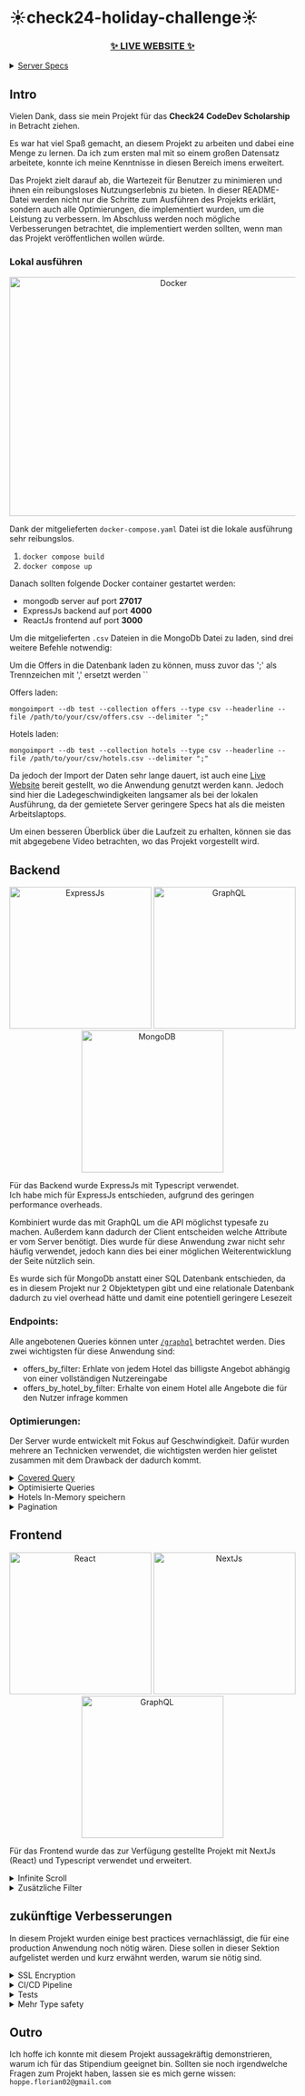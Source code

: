 # ☀️check24-holiday-challenge☀️

<h3 align="center">
  <a href="http://141.95.127.73/?departureAirports=MUC&countChildren=0&countAdults=2&duration=3&earliestDepartureDate=2023-05-16&latestReturnDate=2023-05-30&mealType=NONE&roomType=DOUBLE&maxPrice=900">✨ LIVE WEBSITE ✨</a> 
  
</h2>

<p>
    <details>
      <summary><a href="https://www.ovhcloud.com/de/vps/">Server Specs</a></summary>
     
    - Tier: Value
    - 1 vCore
    - 2GB RAM
    - 40 GB SSD NVMe
    - bis zu 250 Mbit/s   

</details>
  
  </p>

## Intro 

Vielen Dank, dass sie mein Projekt für das **Check24 CodeDev Scholarship** in Betracht ziehen.

Es war hat viel Spaß gemacht, an diesem Projekt zu arbeiten und dabei eine Menge zu lernen. 
Da ich zum ersten mal mit so einem großen Datensatz arbeitete, konnte ich meine Kenntnisse in diesen Bereich imens erweitert.

Das Projekt zielt darauf ab, die Wartezeit für Benutzer zu minimieren und ihnen ein reibungsloses Nutzungserlebnis zu bieten. 
In dieser README-Datei werden nicht nur die Schritte zum Ausführen des Projekts erklärt, sondern auch alle Optimierungen, die implementiert wurden, um die Leistung zu verbessern.
Im Abschluss werden noch mögliche Verbesserungen betrachtet, die implementiert werden sollten, wenn man das Projekt veröffentlichen wollen würde.

### Lokal ausführen

<p align="center">
  
  <img src="https://logos-world.net/wp-content/uploads/2021/02/Docker-Logo-2015-2017.png" alt="Docker" width="562.5" height="421.875">
 </p>

Dank der mitgelieferten `docker-compose.yaml` Datei ist die lokale ausführung sehr reibungslos.
1. `docker compose build`
2. `docker compose up`

Danach sollten folgende Docker container gestartet werden:
- mongodb server auf port **27017**
- ExpressJs backend auf port **4000**
- ReactJs frontend auf port **3000**

Um die mitgelieferten `.csv` Dateien in die MongoDb Datei zu laden, sind drei weitere Befehle notwendig:

Um die Offers in die Datenbank laden zu können, muss zuvor das ';' als Trennzeichen mit ',' ersetzt werden
``

Offers laden: 

`mongoimport --db test --collection offers --type csv --headerline --file /path/to/your/csv/offers.csv --delimiter ";"`

Hotels laden:

``mongoimport --db test --collection hotels --type csv --headerline --file /path/to/your/csv/hotels.csv --delimiter ";"``


Da jedoch der Import der Daten sehr lange dauert, ist auch eine [Live Website](http://141.95.127.73/) bereit gestellt, wo die Anwendung genutzt werden kann.
Jedoch sind hier die Ladegeschwindigkeiten langsamer als bei der lokalen Ausführung, da der gemietete Server geringere Specs hat als die meisten Arbeitslaptops.


Um einen besseren Überblick über die Laufzeit zu erhalten, können sie das mit abgegebene Video betrachten, wo das Projekt vorgestellt wird.


## Backend
<p align="center">
<img src="https://vectorified.com/images/express-js-icon-20.png" alt="ExpressJs" width="250" height="250">
<img src="https://cdn.icon-icons.com/icons2/3053/PNG/512/graphql_playground_macos_bigsur_icon_190105.png" alt="GraphQL" width="250" height="250">
<img src="https://pluspng.com/img-png/logo-mongodb-png-mongodb-1600.png" alt="MongoDB" width="250" height="250">

</p>


Für das Backend wurde ExpressJs mit Typescript verwendet. <br/>
Ich habe mich für ExpressJs entschieden, aufgrund des geringen performance overheads. 

Kombiniert wurde das mit GraphQL um die API möglichst typesafe zu machen. Außerdem kann dadurch der Client entscheiden welche Attribute er vom Server benötigt. 
Dies wurde für diese Anwendung zwar nicht sehr häufig verwendet, jedoch kann dies bei einer möglichen Weiterentwicklung der Seite nützlich sein.

Es wurde sich für MongoDb anstatt einer SQL Datenbank entschieden, da es in diesem Projekt nur 2 Objektetypen gibt und eine relationale Datenbank dadurch zu viel overhead hätte und damit eine potentiell geringere Lesezeit

### Endpoints:

Alle angebotenen Queries können unter [`/graphql`](http://141.95.127.73:4000/graphql) betrachtet werden. Dies zwei wichtigsten für diese Anwendung sind:
 - offers_by_filter: Erhlate von jedem Hotel das billigste Angebot abhängig von einer vollständigen Nutzereingabe
 - offers_by_hotel_by_filter: Erhalte von einem Hotel alle Angebote die für den Nutzer infrage kommen

### Optimierungen:
Der Server wurde entwickelt mit Fokus auf Geschwindigkeit. Dafür wurden mehrere an Technicken verwendet, die wichtigsten werden hier gelistet zusammen mit dem Drawback der dadurch kommt.

<details>
  <summary><a href="https://www.mongodb.com/docs/manual/core/query-optimization/#covered-query">Covered Query</a></summary>
    
     
    🟢 Signifikant schnellere Lesegeschwindigkeit
    
    🔴 Größere Datenbankgröße
    🔴 Langsamere Schreibleistung (für dieses Projekt nicht relevant, da keine neuen Angebote erstellt werden)
    🔴 Längeres Setup. Das Erstellen der Indizes dauert eine beträchtliche Zeit.
  
    Bei allen Queries wurde darauf geachtet, dass für diese ein Index existiert. Dadurch kann dieser geprüft werden 
    und die 100 Millionen Dokumente müssen nicht durchsucht werdne. Dies hat eine Signifikante Verbesserung der Lesegeschwindigkeit zur Folge
  
</details>

<details>
  <summary>Optimisierte Queries</summary>
     
    🟢 Schnellere Lesegeschwindigkeit
  
    Die einzelnen Schritte der aggregate Funktion sind so angeordnet, um die Lesezeit zu minimieren.
    So wird erst nach initialem Filtern die Länge des Urlaubs berechnet (duration), um das an möglichst wenig Dokumenten machen zu müssen.
  
</details>


<details>
  <summary>Hotels In-Memory speichern</summary>
  
    🟢 Konstante Zugriffszeit
  
    🔴 Nicht Skalierbar für Millionen von Hotels
  
    Die Hotels werden nicht aus der MongoDb Datenbank ausgelesen, sondern aus einer Liste.
    Die Liste wird zu Beginn des Servers initialisiert indem die Hotels aus einer JSON Datei geladen werden.
    Dadurch muss dafür nie auf die MongoDb Datenbank zugegriffen werden, was zu einer sehr schnellen Lesezeit für die Hotels führt
 </details>
 
 
<details>
  <summary>Pagination</summary>
  
  🟢 Weniger Dokumente auslesen
  
  🟢 Weniger Dokumente werden übertragen
  
  Um nicht alle gefundenen Hotels auf einmal auszulesen und dem Nutzer zu senden,
  wird Pagination verwendet. Dadurch kann im Frontend ein Infinite-Scroll implementiert werden.
  
 </details>
 
 
## Frontend

<p align="center">
  <img src="https://i0.wp.com/programmingwithmosh.com/wp-content/uploads/2019/01/2000px-React-icon.svg_.png?fit=500%2C1413&ssl=1" alt="React" width="250" height="250">
  <img src="https://www.rlogical.com/wp-content/uploads/2021/08/Rlogical-Blog-Images-thumbnail.png" alt="NextJs" width="250" height="250">
  <img src="https://cdn.icon-icons.com/icons2/3053/PNG/512/graphql_playground_macos_bigsur_icon_190105.png" alt="GraphQL" width="250" height="250">  
 </p>

Für das Frontend wurde das zur Verfügung gestellte Projekt mit NextJs (React) und Typescript verwendet und erweitert.

<details>
  <summary>Infinite Scroll</summary>
  
  🟢 Geringere Wartezeiten
  
  Dank der Pagination im Backend, kann nur ein Subset von alle Angeboten & Hotels geladen werden.
  Sobald der Nutzer bestimmt weiter runtergescrollt ist, werden weitere Angebote bzw. Hotels geladen.
  Indem die Anzahl der geladenen Objekte / des loading thresholds optimiert wird, kann man die Illusion wahren,
  dass alle Objekte in so kurzer Zeit geladen wurden.
  
</details>

<details>
  <summary>Zusätzliche Filter</summary>
  
  🟢 Genauerer Filter sorgt für weniger Angebote und schnellere Lesezeit
  
  🔴 Nutzer muss mehr Eingabefelder ausfüllen
  
  Indem zusätzliche zu den vorausgesetzen Filter nach `roomtype`, `mealtype`, `price` & `oceanview` gefiltered wird,
  kann eine schnellere Datenbankanfrage erzielt werden.
  
 </details>
  

## zukünftige Verbesserungen

In diesem Projekt wurden einige best practices vernachlässigt, die für eine production Anwendung noch nötig wären.
Diese sollen in dieser Sektion aufgelistet werden und kurz erwähnt werden, warum sie nötig sind.

<details>
  <summary>SSL Encryption</summary>
  
  Momentan ist die Kommunikation mit der Website nicht verschlüsselt und läuft über http.
  Diese Verbindung müsste noch mit einem Service with *Let's Encrypt* zu https gebracht werden.
  
 </details>
 
 <details>
  <summary>CI/CD Pipeline</summary>
  
  Momentan muss bei Veränderung des Codes, dieser manuell gebuilded werden, auf dem Server gecloned und docker compose neu 
  ausgeführt werden. Dies sollte automatisiert werden und der build code nicht mehr auf GitHub hochgeladen werden.
  Außerdem sollte in Zuge dessen das Projekt eine Test pipeline durchlaufe.
 </details>
 
 <details>
  <summary>Tests</summary>
  
  Momentan wurden keine Tests geschrieben um die Funktionalitäten des Projekts zu prüfen.
  Dies wäre noch unabdinglich, wenn man das Projekt weiter entwickeln und skalieren wollte.
  
 </details>
 
 
 <details>
  <summary>Mehr Type safety</summary>
  
  Obwohl Typescript verwendet wurde, wurde oft der `any` type verwendet, um die Entwicklung zu beschleunigen.
  Da dies jedoch auf Lange sich die Entwicklung potentiell verlangsamt, wäre es noch wichtig, Typescript im vollen Umfang 
  im Projekt zu verwenden.
  
 </details>


## Outro

Ich hoffe ich konnte mit diesem Projekt aussagekräftig demonstrieren, warum ich für das Stipendium geeignet bin.
Sollten sie noch irgendwelche Fragen zum Projekt haben, lassen sie es mich gerne wissen: `hoppe.florian02@gmail.com`



